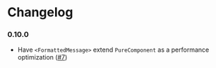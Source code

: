 
Changelog
=========

### 0.10.0
 - Have `<FormattedMessage>` extend `PureComponent` as a performance
   optimization ([#7](https://github.com/ultraq/react-icu-message-formatter/issues/7))
